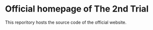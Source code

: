 # Official homepage of The 2nd Trial

This reporitory hosts the source code of the official website.
